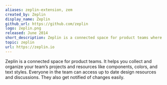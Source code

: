 ```yaml
---
aliases: zeplin-extension, zem
created_by: Zeplin
display_name: Zeplin
github_url: https://github.com/zeplin
logo: zeplin.png
released: June 2014
short_description: Zeplin is a connected space for product teams where they can share designs, generate specs, assets and code snippets.
topic: zeplin
url: https://zeplin.io
---
```

Zeplin is a connected space for product teams. It helps you collect and organize your team’s projects and resources like components, colors, and text styles. Everyone in the team can access up to date design resources and discussions. They also get notified of changes easily.
